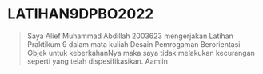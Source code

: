 # LATIHAN9DPBO2022

>Saya Alief Muhammad Abdillah 2003623 mengerjakan Latihan Praktikum 9 dalam mata kuliah Desain Pemrogaman Berorientasi Objek untuk keberkahanNya maka saya tidak melakukan kecurangan seperti yang telah dispesifikasikan. Aamiin
